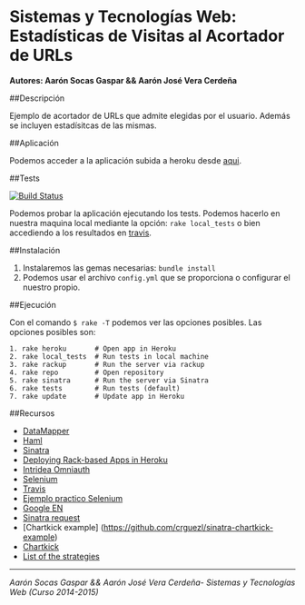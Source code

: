 # Sistemas y Tecnologías Web: Estadísticas de Visitas al Acortador de URLs

**Autores: Aarón Socas Gaspar && Aarón José Vera Cerdeña**

##Descripción

Ejemplo de acortador de URLs que admite elegidas por el usuario. Además se incluyen estadísitcas de las mismas.


##Aplicación

Podemos acceder a la aplicación subida a heroku desde [aqui](http://sytw5.herokuapp.com/).


##Tests

[![Build Status](https://travis-ci.org/alu0100207385/SYTW_p5.svg?branch=testing)](https://travis-ci.org/alu0100207385/SYTW_p5)

Podemos probar la aplicación ejecutando los tests. Podemos hacerlo en nuestra maquina local mediante la opción: 
`rake local_tests` o bien accediendo a los resultados en [travis](https://travis-ci.org/alu0100207385/SYTW_p5/builds/39286192).

##Instalación

1. Instalaremos las gemas necesarias: `bundle install`
2. Podemos usar el archivo `config.yml` que se proporciona o configurar el nuestro propio.


##Ejecución

Con el comando `$ rake -T` podemos ver las opciones posibles.
Las opciones posibles son:

```
1. rake heroku       # Open app in Heroku
2. rake local_tests  # Run tests in local machine
3. rake rackup       # Run the server via rackup
4. rake repo         # Open repository
5. rake sinatra      # Run the server via Sinatra
6. rake tests        # Run tests (default)
7. rake update       # Update app in Heroku

```


##Recursos

* [DataMapper](http://datamapper.org/getting-started.html)
* [Haml](http://haml.info/)
* [Sinatra](http://www.sinatrarb.com/)
* [Deploying Rack-based Apps in Heroku](https://devcenter.heroku.com/articles/rack)
* [Intridea Omniauth](https://github.com/intridea/omniauth)
* [Selenium](http://www.seleniumhq.org/)
* [Travis](https://travis-ci.org/)
* [Ejemplo practico Selenium](http://aspyct.org/blog/2012/09/09/functional-web-testing-with-selenium-and-ruby/)
* [Google EN](http://www.google.com/webhp?hl=en)
* [Sinatra request](http://www.sinatrarb.com/intro.html#Accessing%20the%20Request%20Object)
* [Chartkick example] (https://github.com/crguezl/sinatra-chartkick-example)
* [Chartkick](http://ankane.github.io/chartkick/)
* [List of the strategies](https://github.com/intridea/omniauth/wiki/List-of-Strategies)

-------------------------
*Aarón Socas Gaspar && Aarón José Vera Cerdeña- Sistemas y Tecnologías Web (Curso 2014-2015)*
